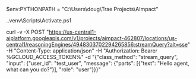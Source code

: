 $env:PYTHONPATH = "C:\Users\doug\Trae Projects\AImpact"

.\.venv\Scripts\Activate.ps1

curl -v -X POST "https://us-central1-aiplatform.googleapis.com/v1/projects/aimpact-462807/locations/us-central1/reasoningEngines/4948303702294265856:streamQuery?alt=sse" -H "Content-Type: application/json" -H "Authorization: Bearer %GCLOUD_ACCESS_TOKEN%" -d "{\"class_method\": \"stream_query\", \"input\": {\"user_id\": \"test_user\", \"message\": {\"parts\": [{\"text\": \"Hello agent, what can you do?\"}], \"role\": \"user\"}}}"